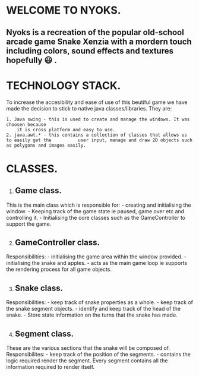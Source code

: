 # WELCOME TO NYOKS.

## Nyoks is a recreation of the popular old-school arcade game Snake Xenzia with a mordern touch including colors, sound effects and textures hopefully :smiley: .

# TECHNOLOGY STACK.

To increase the accesibility and ease of use of this beutiful game we have made the decision to stick to native java classes/libraries. They are:
    
    1. Java swing - this is used to create and manage the windows. It was choosen because 
        it is cross platform and easy to use.
    2. java.awt.* - this contains a collection of classes that allows us to easily get the          user input, manage and draw 2D objects such as polygons and images easily.  


# CLASSES.

1. ## Game class.

This is the main class which is responsible for:
    - creating and initialising the window.
    - Keeping track of the game state ie paused, game over etc and controlling it.
    - Initialising the core classes such as the GameController to support the game.

2. ## GameController class.

Responsibilities:
    - initialising the game area within the window provided.
    - initialising the snake and apples.
    - acts as the main game loop ie supports the rendering process for all game objects.

3. ## Snake class.

Responsibilities:
    - keep track of snake properties as a whole.
    - keep track of the snake segment objects.
    - identify and keep track of the head of the snake.
    - Store state information on the turns that the snake has made.

4. ## Segment class.

These are the various sections that the snake will be composed of. 
Responsibilites:
    - keep track of the position of the segments.
    - contains the logic required render the segment. Every segment contains all 
        the information required to render itself. 
